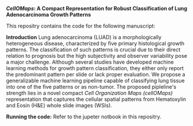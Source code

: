 **_CellOMaps_: A Compact Representation for Robust Classification of Lung Adenocarcinoma Growth Patterns**

This repositry contains the code for the following manuscript: 


**Introduction**
Lung adenocarcinoma (LUAD) is a morphologically heterogeneous disease, characterized by five primary histological growth patterns. The classification of such patterns is crucial due to their direct relation to prognosis but the high subjectivity and observer variability pose a major challenge. Although several studies have developed machine learning methods for growth pattern classification, they either only report the predominant pattern per slide or lack proper evaluation.
We propose a generalizable machine learning pipeline capable of classifying lung tissue into one of the five patterns or as non-tumor. The proposed pipleline's strength lies in a novel compact _Cell Organization Maps (cellOMaps)_ representation that captures the cellular spatial patterns from Hematoxylin and Eosin (H\&E) whole slide images (WSIs).

**Running the code:**
Refer to the jupeter notbook in this repositry. 
